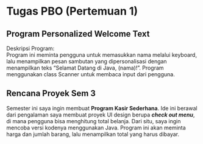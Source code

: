 # Tugas PBO (Pertemuan 1)

## Program Personalized Welcome Text

Deskripsi Program: <br>
Program ini meminta pengguna untuk memasukkan nama melalui keyboard, lalu menampilkan pesan sambutan yang 
dipersonalisasi dengan menampilkan teks “Selamat Datang di Java, (nama)!”. Program menggunakan class Scanner untuk 
membaca input dari pengguna.

## Rencana Proyek Sem 3 <br>
Semester ini saya ingin membuat **Program Kasir Sederhana**. Ide ini berawal dari pengalaman saya membuat proyek UI design 
berupa _**check out menu**_, di mana pengguna bisa menghitung total belanja. Dari situ, saya ingin mencoba versi kodenya 
menggunakan Java. Program ini akan meminta harga dan jumlah barang, lalu menampilkan total yang harus dibayar.